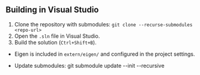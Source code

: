 ## Building in Visual Studio
1. Clone the repository with submodules: `git clone --recurse-submodules <repo-url>`
2. Open the `.sln` file in Visual Studio.
3. Build the solution (`Ctrl+Shift+B`).
- Eigen is included in `extern/eigen/` and configured in the project settings.

- Update submodules: git submodule update --init --recursive
